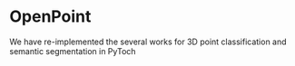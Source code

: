 # OpenPoint
We have re-implemented the several works for 3D point classification and semantic segmentation in PyToch
